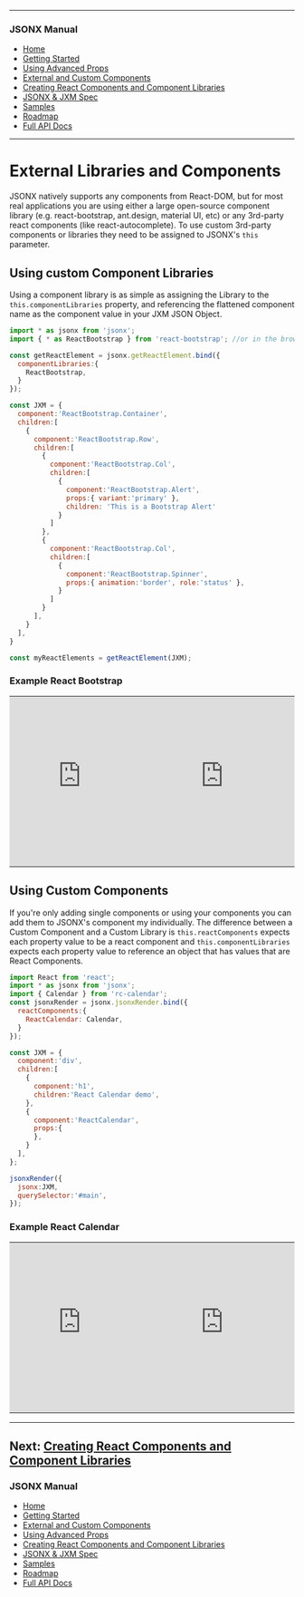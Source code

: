 <link id="viewx-style-style-0" rel="stylesheet" type="text/css" href="https://unpkg.com/highlight.js@9.18.1/styles/darkula.css">

---
### JSONX Manual
 - [Home](https://repetere.github.io/jsonx/)
 - [Getting Started](../getting-started/index.html)
 - [Using Advanced Props](../using-advanced-props/index.html)
 - [External and Custom Components](../using-external-and-custom-components/index.html)
 - [Creating React Components and Component Libraries](../creating-react-components-and-component-libraries/index.html)
 - [JSONX & JXM Spec](../spec/index.html)
 - [Samples](../samples/index.html)
 - [Roadmap](../roadmap/index.html)
 - [Full API Docs](../../index.html)
---


# External Libraries and Components

JSONX natively supports any components from React-DOM, but for most real applications you are using either a large open-source component library (e.g. react-bootstrap, ant.design, material UI, etc) or any 3rd-party react components (like react-autocomplete). To use custom 3rd-party components or libraries they need to be assigned to JSONX's `this` parameter.

## Using custom Component Libraries

Using a component library is as simple as assigning the Library to the `this.componentLibraries` property, and referencing the flattened component name as the component value in your JXM JSON Object.

```javascript
import * as jsonx from 'jsonx';
import { * as ReactBootstrap } from 'react-bootstrap'; //or in the browser reference the UMD: <script src="https://unpkg.com/react-bootstrap@next/dist/react-bootstrap.min.js" crossorigin />

const getReactElement = jsonx.getReactElement.bind({
  componentLibraries:{
    ReactBootstrap,
  }
});

const JXM = {
  component:'ReactBootstrap.Container', 
  children:[
    {
      component:'ReactBootstrap.Row', 
      children:[
        {
          component:'ReactBootstrap.Col',
          children:[
            {
              component:'ReactBootstrap.Alert',
              props:{ variant:'primary' },
              children: 'This is a Bootstrap Alert'
            }
          ]
        },
        {
          component:'ReactBootstrap.Col',
          children:[
            {
              component:'ReactBootstrap.Spinner',
              props:{ animation:'border', role:'status' },
            }
          ]
        }
      ], 
    }
  ], 
}

const myReactElements = getReactElement(JXM);
```

### Example React Bootstrap
<table style="border:0; width:100%">
  <tr>
    <td style="padding:0"><iframe width="100%" height="300" src="https://jsfiddle.net/yawetse/gctmsojp/22/embedded/js,html/dark/" allowfullscreen="allowfullscreen" allowpaymentrequest frameborder="0"></iframe>
</td>
    <td style="padding:0"><iframe width="100%" height="300" src="https://jsfiddle.net/yawetse/gctmsojp/22/embedded/result/dark/" allowfullscreen="allowfullscreen" allowpaymentrequest frameborder="0"></iframe>
</td>
  </tr>
</table>

## Using Custom Components

If you're only adding single components or using your components you can add them to JSONX's component my individually. The difference between a Custom Component and a Custom Library is `this.reactComponents` expects each property value to be a react component and `this.componentLibraries` expects each property value to reference an object that has values that are React Components.

```javascript
import React from 'react';
import * as jsonx from 'jsonx';
import { Calendar } from 'rc-calendar';
const jsonxRender = jsonx.jsonxRender.bind({ 
  reactComponents:{
    ReactCalendar: Calendar,
  }
});

const JXM = {
  component:'div', 
  children:[
    {
      component:'h1', 
      children:'React Calendar demo',
    },
    {
      component:'ReactCalendar',
      props:{
      },
    }
  ], 
};

jsonxRender({
  jsonx:JXM, 
  querySelector:'#main',
});
```
### Example React Calendar
<table style="border:0; width:100%">
  <tr>
    <td style="padding:0"><iframe width="100%" height="300" src="https://jsfiddle.net/yawetse/Lqwe3f59/5/embedded/js,html/dark/" allowfullscreen="allowfullscreen" allowpaymentrequest frameborder="0"></iframe>
</td>
    <td style="padding:0"><iframe width="100%" height="300" src="https://jsfiddle.net/yawetse/Lqwe3f59/5/embedded/result/dark/" allowfullscreen="allowfullscreen" allowpaymentrequest frameborder="0"></iframe>
</td>
  </tr>
</table>

---

## Next: [Creating React Components and Component Libraries](../creating-react-components-and-component-libraries/index.html)

### JSONX Manual
 - [Home](https://repetere.github.io/jsonx/)
 - [Getting Started](../getting-started/index.html)
 - [External and Custom Components](../using-external-and-custom-components/index.html)
 - [Using Advanced Props](../using-advanced-props/index.html)
 - [Creating React Components and Component Libraries](../creating-react-components-and-component-libraries/index.html)
 - [JSONX & JXM Spec](../spec/index.html)
 - [Samples](../samples/index.html)
 - [Roadmap](../roadmap/index.html)
 - [Full API Docs](../../index.html)

